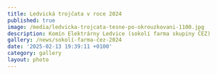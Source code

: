 ```yaml
---
title: Ledvická trojčata v roce 2024
published: true
image: /media/ledvicka-trojcata-tesne-po-okrouzkovani-1100.jpg
description: Komín Elektrárny Ledvice (sokolí farma skupiny ČEZ)
gallery: /news/sokolí-farma-čez-2024
date: '2025-02-13 19:39:11 +0100'
category: gallery
layout: photo
---
```



